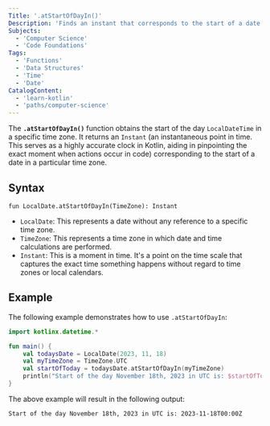```yaml
---
Title: '.atStartOfDayIn()'
Description: 'Finds an instant that corresponds to the start of a date in a particular time zone.'
Subjects:
  - 'Computer Science'
  - 'Code Foundations'
Tags:
  - 'Functions'
  - 'Data Structures'
  - 'Time'
  - 'Date'
CatalogContent:
  - 'learn-kotlin'
  - 'paths/computer-science'
---
```


The **`.atStartOfDayIn()`** function obtains the start of the day `LocalDateTime` in a specific time zone. It returns an `Instant` (an instantaneous point in time. This serves as a highly accurate clock in Kotlin, aiding in pinpointing the exact moment when actions occur in code) corresponding to the start of a date in a particular time zone.

## Syntax

```pseudo
fun LocalDate.atStartOfDayIn(TimeZone): Instant
```

- `LocalDate`: This represents a date without any reference to a specific time zone.
- `TimeZone`: This represents a time zone in which date and time calculations are performed.
- `Instant`: This is a moment in time. It's a point on the time scale that captures the exact time something happens without regard to time zones or local calendars.

## Example

The following example demonstrates how to use `.atStartOfDayIn`:

```kotlin
import kotlinx.datetime.*

fun main() {
    val todaysDate = LocalDate(2023, 11, 18)
    val myTimeZone = TimeZone.UTC
    val startOfToday = todaysDate.atStartOfDayIn(myTimeZone)
    println("Start of the day November 18th, 2023 in UTC is: $startOfToday")
}
```

The above example will result in the following output:

```shell
Start of the day November 18th, 2023 in UTC is: 2023-11-18T00:00Z
```
